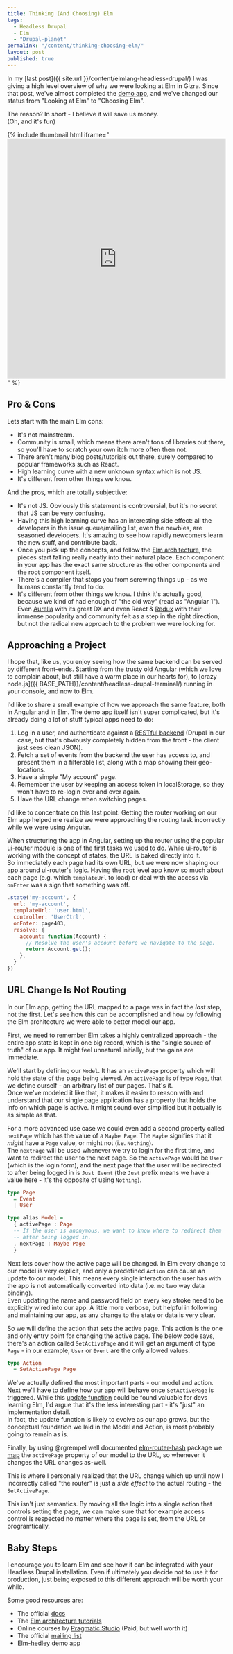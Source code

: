 ```yaml
---
title: Thinking (And Choosing) Elm
tags:
  - Headless Drupal
  - Elm
  - "Drupal-planet"
permalink: "/content/thinking-choosing-elm/"
layout: post
published: true
---
```




In my [last post]({{ site.url }}/content/elmlang-headless-drupal/) I was giving a high level overview of why we were looking at Elm in Gizra. Since that post, we've almost completed the [demo app](https://gizra.github.io/elm-hedley), and we've changed our status from "Looking at Elm" to "Choosing Elm".

The reason? In short - I believe it will save us money.  
(Oh, and it's fun)

{% include thumbnail.html
  iframe="<iframe src='http://gfycat.com/ifr/BountifulGloomyChickadee' frameborder='0' scrolling='no' width='100%' height='555' style='-webkit-backface-visibility: hidden;-webkit-transform: scale(1);' ></iframe>"
  %}

<!-- more -->

## Pro & Cons

Lets start with the main Elm cons:

* It's not mainstream.
* Community is small, which means there aren't tons of libraries out there, so you'll have to scratch your own itch more often then not.
* There aren't many blog posts/tutorials out there, surely compared to popular frameworks such as React.
* High learning curve with a new unknown syntax which is not JS.
* It's different from other things we know.

And the pros, which are totally subjective:

* It's not JS. Obviously this statement is controversial, but it's no secret that JS can be very [confusing](http://dorey.github.io/JavaScript-Equality-Table/).
* Having this high learning curve has an interesting side effect: all the developers in the issue queue/mailing list, even the newbies, are seasoned developers. It's amazing to see how rapidly newcomers learn the new stuff, and contribute back.
* Once you pick up the concepts, and follow the [Elm architecture](https://github.com/evancz/elm-architecture-tutorial/), the pieces start falling really neatly into their natural place. Each component in your app has the exact same structure as the other components and the root component itself.
* There's a compiler that stops you from screwing things up - as we humans constantly tend to do.
* It's different from other things we know. I think it's actually good, because we kind of had enough of "the old way" (read as "Angular 1"). Even [Aurelia](http://aurelia.io/) with its great DX and even React & [Redux](http://redux.js.org/) with their immense popularity and community felt as a step in the right direction, but not the radical new approach to the problem we were looking for.

## Approaching a Project

I hope that, like us, you enjoy seeing how the same backend can be served by different front-ends. Starting from the trusty old Angular (which we love to complain about, but still have a warm place in our hearts for), to [crazy node.js]({{ BASE_PATH}}/content/headless-drupal-terminal/) running in your console, and now to Elm.

I'd like to share a small example of how we approach the same feature, both in Angular and in Elm. The demo app itself isn't super complicated, but it's already doing a lot of stuff typical apps need to do:

1. Log in a user, and authenticate against a [RESTful backend](https://github.com/RESTful-Drupal/restful) (Drupal in our case, but that's obviously completely hidden from the front - the client just sees clean JSON).
1. Fetch a set of events from the backend the user has access to, and present them in a filterable list, along with a map showing their geo-locations.
1. Have a simple "My account" page.
1. Remember the user by keeping an access token in localStorage, so they won't have to re-login over and over again.
1. Have the URL change when switching pages.

I'd like to concentrate on this last point. Getting the router working on our Elm app helped me realize we were approaching the routing task incorrectly while we were using Angular.

When structuring the app in Angular, setting up the router using the popular ui-router module is one of the first tasks we used to do. While ui-router is working with the concept of states, the URL is baked directly into it.  
So immediately each page had its own URL, but we were now shaping our app around ui-router's logic. Having the root level app know so much about each page (e.g. which `templateUrl` to load) or deal with the access via `onEnter` was a sign that something was off.

```js
.state('my-account', {
  url: 'my-account',
  templateUrl: 'user.html',
  controller: 'UserCtrl',
  onEnter: page403,
  resolve: {
    account: function(Account) {
      // Resolve the user's account before we navigate to the page.
      return Account.get();
    },
  }
})
```

## URL Change Is Not Routing

In our Elm app, getting the URL mapped to a page was in fact the _last_ step, not the first. Let's see how this can be accomplished and how by following the Elm architecture we were able to better model our app.

First, we need to remember Elm takes a highly centralized approach - the entire app state is kept in one big record, which is the "single source of truth" of our app. It might feel unnatural initially, but the gains are immediate.

We'll start by defining our `Model`. It has an `activePage` property which will hold the state of the page being viewed. An `activePage` is of type `Page`, that we define ourself - an arbitrary list of our pages. That's it.  
Once we've modeled it like that, it makes it easier to reason with and understand that our single page application has a property that holds the info on which page is active. It might sound over simplified but it actually is as simple as that.

For a more advanced use case we could even add a second property called `nextPage` which has the value of a `Maybe Page`. The `Maybe` signifies that it _might_ have a `Page` value, or might not (i.e. `Nothing`).  
The `nextPage` will be used whenever we try to login for the first time, and want to redirect the user to the next page. So the `activePage` would be `User` (which is the login form), and the next page that the user will be redirected to after being logged in is `Just Event` (the `Just` prefix means we have a value here - it's the opposite of using `Nothing`).


```haskell
type Page
  = Event
  | User

type alias Model =
  { activePage : Page
  -- If the user is anonymous, we want to know where to redirect them
  -- after being logged in.
  , nextPage : Maybe Page
  }
```

Next lets cover how the active page will be changed. In Elm every change to our model is very explicit, and only a predefined `Action` can cause an update to our model. This means every single interaction the user has with the app is not automatically converted into data (i.e. no two way data binding).  
Even updating the name and password field on every key stroke need to be explicitly wired into our app. A little more verbose, but helpful in following and maintaining our app, as any change to the state or data is very clear.

So we will define the action that sets the active page. This action is the one and only entry point for changing the active page. The below code says, there's an action called `SetActivePage` and it will get an argument of type `Page` - in our example, `User` or `Event` are the only allowed values.

```haskell
type Action
  = SetActivePage Page
```

We've actually defined the most important parts - our model and action. Next we'll have to define how our app will behave once `SetActivePage` is triggered. While this [update function](https://github.com/Gizra/elm-hedley/blob/d052dbac36dfbe801ed94ee085627b556252c861/src/elm/App.elm#L136-L176) could be found valuable for devs learning Elm, I'd argue that it's the less interesting part - it's "just" an implementation detail.  
In fact, the update function is likely to evolve as our app grows, but the conceptual foundation we laid in the Model and Action, is most probably going to remain as is.

Finally, by using @rgrempel well documented [elm-router-hash](https://github.com/rgrempel/elm-route-hash) package we [map](https://github.com/Gizra/elm-hedley/blob/d052dbac36dfbe801ed94ee085627b556252c861/src/elm/App.elm#L241) the `activePage` property of our model to the URL, so whenever it changes the URL changes as-well.

This is where I personally realized that the URL change which up until now I incorrectly called "the router" is just a _side effect_ to the actual routing - the `SetActivePage`.

This isn't just semantics. By moving all the logic into a single action that controls setting the page, we can make sure that for example access control is respected no matter where the page is set, from the URL or programtically.

## Baby Steps

I encourage you to learn Elm and see how it can be integrated with your Headless Drupal installation. Even if ultimately you decide not to use it for production, just being exposed to this different approach will be worth your while.

Some good resources are:

* The official [docs](http://elm-lang.org/docs)
* The [Elm architecture tutorials](https://github.com/evancz/elm-architecture-tutorial/)
* Online courses by [Pragmatic Studio](https://pragmaticstudio.com) (Paid, but well worth it)
* The official [mailing list](https://groups.google.com/forum/#!forum/elm-discuss)
* [Elm-hedley](https://github.com/Gizra/elm-hedley) demo app
